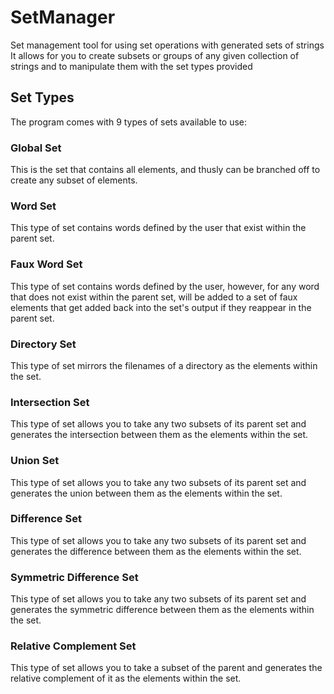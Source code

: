 # SetManager
Set management tool for using set operations with generated sets of strings
It allows for you to create subsets or groups of any given collection of strings and to manipulate them with the set types provided

## Set Types
The program comes with 9 types of sets available to use:

### Global Set
This is the set that contains all elements, and thusly can be branched off to create any subset of elements.

### Word Set
This type of set contains words defined by the user that exist within the parent set.

### Faux Word Set
This type of set contains words defined by the user, however, for any word that does not exist within the parent set, will be added to a set
of faux elements that get added back into the set's output if they reappear in the parent set. 

### Directory Set
This type of set mirrors the filenames of a directory as the elements within the set.

### Intersection Set
This type of set allows you to take any two subsets of its parent set and generates the intersection between them as the elements within the set.

### Union Set
This type of set allows you to take any two subsets of its parent set and generates the union between them as the elements within the set.

### Difference Set
This type of set allows you to take any two subsets of its parent set and generates the difference between them as the elements within the set.

### Symmetric Difference Set
This type of set allows you to take any two subsets of its parent set and generates the symmetric difference between them as the elements within the set.

### Relative Complement Set
This type of set allows you to take a subset of the parent and generates the relative complement of it as the elements within the set.
